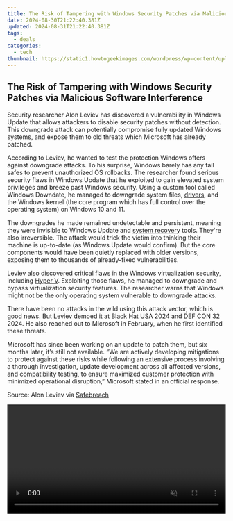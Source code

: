 ```yaml
---
title: The Risk of Tampering with Windows Security Patches via Malicious Software Interference
date: 2024-08-30T21:22:40.381Z
updated: 2024-08-31T21:22:40.381Z
tags:
  - deals
categories:
  - tech
thumbnail: https://static1.howtogeekimages.com/wordpress/wp-content/uploads/2024/05/laptop-with-windows-10-on-the-left-and-laptop-with-windows-11-on-the-right-with-an-update-icon-in-the-center.jpg
---
```


## The Risk of Tampering with Windows Security Patches via Malicious Software Interference

Security researcher Alon Leviev has discovered a vulnerability in Windows Update that allows attackers to disable security patches without detection. This downgrade attack can potentially compromise fully updated Windows systems, and expose them to old threats which Microsoft has already patched.

 According to Leviev, he wanted to test the protection Windows offers against downgrade attacks. To his surprise, Windows barely has any fail safes to prevent unauthorized OS rollbacks. The researcher found serious security flaws in Windows Update that he exploited to gain elevated system privileges and breeze past Windows security. Using a custom tool called Windows Downdate, he managed to downgrade system files, [drivers](https://hardware-tips.techidaily.com/increase-your-savings-with-a-huge-80-off-the-elegoo-neptune-plus-ideal-for-big-prints/), and the Windows kernel (the core program which has full control over the operating system) on Windows 10 and 11.

 The downgrades he made remained undetectable and persistent, meaning they were invisible to Windows Update and [system recovery](https://tech-hub.techidaily.com/innovative-training-crafting-custom-exercise-routines-using-chatgpt-for-trainers/) tools. They're also irreversible. The attack would trick the victim into thinking their machine is up-to-date (as Windows Update would confirm). But the core components would have been quietly replaced with older versions, exposing them to thousands of already-fixed vulnerabilities.

 Leviev also discovered critical flaws in the Windows virtualization security, including [Hyper V](https://fox-glue.techidaily.com/the-ultimate-guide-to-using-telegram-web-effectively-for-2024/). Exploiting those flaws, he managed to downgrade and bypass virtualization security features. The researcher warns that Windows might not be the only operating system vulnerable to downgrade attacks.

 There have been no attacks in the wild using this attack vector, which is good news. But Leviev demoed it at Black Hat USA 2024 and DEF CON 32 2024\. He also reached out to Microsoft in February, when he first identified these threats.

 Microsoft has since been working on an update to patch them, but six months later, it’s still not available. “We are actively developing mitigations to protect against these risks while following an extensive process involving a thorough investigation, update development across all affected versions, and compatibility testing, to ensure maximized customer protection with minimized operational disruption,” Microsoft stated in an official response.

 Source: Alon Leviev via [Safebreach](https://www.safebreach.com/blog/downgrade-attacks-using-windows-updates/)

<ins class="adsbygoogle"
     style="display:block"
     data-ad-format="autorelaxed"
     data-ad-client="ca-pub-7571918770474297"
     data-ad-slot="1223367746"></ins>



<ins class="adsbygoogle"
     style="display:block"
     data-ad-client="ca-pub-7571918770474297"
     data-ad-slot="8358498916"
     data-ad-format="auto"
     data-full-width-responsive="true"></ins>



<!-- affiliate ads begin -->
<a href="https://secure.2checkout.com/order/checkout.php?PRODS=36506229&QTY=1&AFFILIATE=108875&CART=1"><video width="100%" height="" class="rounded-t-md shadow-lg relative z-20" controls="" autoplay="" loop="" muted="" playsinline="" webkit-playinginline="">
<source type="video/mp4" src="https://aidaform.com/images/videos/aidaform-welcome-site.mp4"><source type="video/webm" src="https://aidaform.com/images/videos/aidaform-welcome-site.webm"></video></a>
<!-- affiliate ads end -->